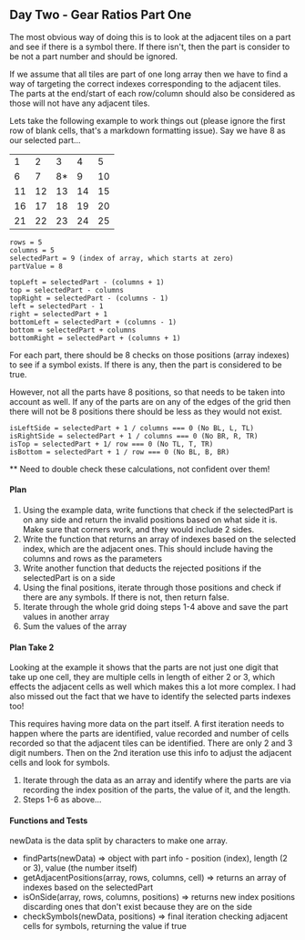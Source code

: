 ## Day Two - Gear Ratios Part One

The most obvious way of doing this is to look at the adjacent tiles on a part and see if there is a symbol there. If there isn't, then the part is consider to be not a part number and should be ignored.

If we assume that all tiles are part of one long array then we have to find a way of targeting the correct indexes corresponding to the adjacent tiles. The parts at the end/start of each row/column should also be considered as those will not have any adjacent tiles.

Lets take the following example to work things out (please ignore the first row of blank cells, that's a markdown formatting issue). Say we have 8 as our selected part...

|     |     |     |     |     |
| --- | --- | --- | --- | --- |
| 1   | 2   | 3   | 4   | 5   |
| 6   | 7   | 8\* | 9   | 10  |
| 11  | 12  | 13  | 14  | 15  |
| 16  | 17  | 18  | 19  | 20  |
| 21  | 22  | 23  | 24  | 25  |

```
rows = 5
columns = 5
selectedPart = 9 (index of array, which starts at zero)
partValue = 8
```

```
topLeft = selectedPart - (columns + 1)
top = selectedPart - columns
topRight = selectedPart - (columns - 1)
left = selectedPart - 1
right = selectedPart + 1
bottomLeft = selectedPart + (columns - 1)
bottom = selectedPart + columns
bottomRight = selectedPart + (columns + 1)
```

For each part, there should be 8 checks on those positions (array indexes) to see if a symbol exists. If there is any, then the part is considered to be true.

However, not all the parts have 8 positions, so that needs to be taken into account as well. If any of the parts are on any of the edges of the grid then there will not be 8 positions there should be less as they would not exist.

```
isLeftSide = selectedPart + 1 / columns === 0 (No BL, L, TL)
isRightSide = selectedPart + 1 / columns === 0 (No BR, R, TR)
isTop = selectedPart + 1/ row === 0 (No TL, T, TR)
isBottom = selectedPart + 1 / row === 0 (No BL, B, BR)
```

\*\* Need to double check these calculations, not confident over them!

#### Plan

1. Using the example data, write functions that check if the selectedPart is on any side and return the invalid positions based on what side it is. Make sure that corners work, and they would include 2 sides.
2. Write the function that returns an array of indexes based on the selected index, which are the adjacent ones. This should include having the columns and rows as the parameters
3. Write another function that deducts the rejected positions if the selectedPart is on a side
4. Using the final positions, iterate through those positions and check if there are any symbols. If there is not, then return false.
5. Iterate through the whole grid doing steps 1-4 above and save the part values in another array
6. Sum the values of the array

#### Plan Take 2

Looking at the example it shows that the parts are not just one digit that take up one cell, they are multiple cells in length of either 2 or 3, which effects the adjacent cells as well which makes this a lot more complex. I had also missed out the fact that we have to identify the selected parts indexes too!

This requires having more data on the part itself. A first iteration needs to happen where the parts are identified, value recorded and number of cells recorded so that the adjacent tiles can be identified. There are only 2 and 3 digit numbers. Then on the 2nd iteration use this info to adjust the adjacent cells and look for symbols.

1. Iterate through the data as an array and identify where the parts are via recording the index position of the parts, the value of it, and the length.
2. Steps 1-6 as above...

#### Functions and Tests

newData is the data split by characters to make one array.

- findParts(newData) => object with part info - position (index), length (2 or 3), value (the number itself)
- getAdjacentPositions(array, rows, columns, cell) => returns an array of indexes based on the selectedPart
- isOnSide(array, rows, columns, positions) => returns new index positions discarding ones that don't exist because they are on the side
- checkSymbols(newData, positions) => final iteration checking adjacent cells for symbols, returning the value if true

